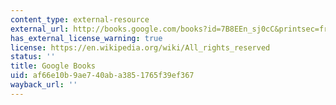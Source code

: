 ```yaml
---
content_type: external-resource
external_url: http://books.google.com/books?id=7B8EEn_sj0cC&printsec=frontcover
has_external_license_warning: true
license: https://en.wikipedia.org/wiki/All_rights_reserved
status: ''
title: Google Books
uid: af66e10b-9ae7-40ab-a385-1765f39ef367
wayback_url: ''
---
```

